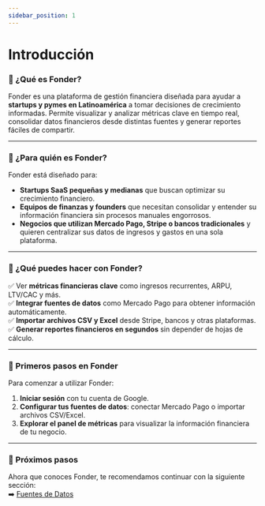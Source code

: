 ```yaml
---
sidebar_position: 1
---
```


# Introducción

### 📍 ¿Qué es Fonder?

Fonder es una plataforma de gestión financiera diseñada para ayudar a **startups y pymes en Latinoamérica** a tomar decisiones de crecimiento informadas. Permite visualizar y analizar métricas clave en tiempo real, consolidar datos financieros desde distintas fuentes y generar reportes fáciles de compartir.

---

### 🎯 ¿Para quién es Fonder?

Fonder está diseñado para:

- **Startups SaaS pequeñas y medianas** que buscan optimizar su crecimiento financiero.
- **Equipos de finanzas y founders** que necesitan consolidar y entender su información financiera sin procesos manuales engorrosos.
- **Negocios que utilizan Mercado Pago, Stripe o bancos tradicionales** y quieren centralizar sus datos de ingresos y gastos en una sola plataforma.

---

### 🚀 ¿Qué puedes hacer con Fonder?

✅ Ver **métricas financieras clave** como ingresos recurrentes, ARPU, LTV/CAC y más.  
✅ **Integrar fuentes de datos** como Mercado Pago para obtener información automáticamente.  
✅ **Importar archivos CSV y Excel** desde Stripe, bancos y otras plataformas.  
✅ **Generar reportes financieros en segundos** sin depender de hojas de cálculo.

---

### 🔑 Primeros pasos en Fonder

Para comenzar a utilizar Fonder:

1. **Iniciar sesión** con tu cuenta de Google.
2. **Configurar tus fuentes de datos**: conectar Mercado Pago o importar archivos CSV/Excel.
3. **Explorar el panel de métricas** para visualizar la información financiera de tu negocio.

---

### 🔄 Próximos pasos

Ahora que conoces Fonder, te recomendamos continuar con la siguiente sección:  
➡️ [Fuentes de Datos](./fuentes-de-datos)

